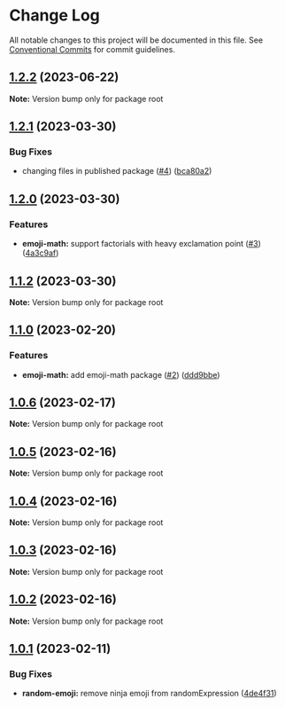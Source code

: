 # Change Log

All notable changes to this project will be documented in this file.
See [Conventional Commits](https://conventionalcommits.org) for commit guidelines.

## [1.2.2](https://github.com/fahslaj/lerna-ci-cd-example/compare/v1.2.1...v1.2.2) (2023-06-22)

**Note:** Version bump only for package root





## [1.2.1](https://github.com/fahslaj/lerna-ci-cd-example/compare/v1.2.0...v1.2.1) (2023-03-30)


### Bug Fixes

* changing files in published package ([#4](https://github.com/fahslaj/lerna-ci-cd-example/issues/4)) ([bca80a2](https://github.com/fahslaj/lerna-ci-cd-example/commit/bca80a27ff082ffdcfbc1429981746306536449b))



## [1.2.0](https://github.com/fahslaj/lerna-ci-cd-example/compare/v1.1.2...v1.2.0) (2023-03-30)


### Features

* **emoji-math:** support factorials with heavy exclamation point ([#3](https://github.com/fahslaj/lerna-ci-cd-example/issues/3)) ([4a3c9af](https://github.com/fahslaj/lerna-ci-cd-example/commit/4a3c9afe453cbd7e0da232b98a1688cb0af93352))



## [1.1.2](https://github.com/fahslaj/lerna-ci-cd-example/compare/v1.1.1...v1.1.2) (2023-03-30)

**Note:** Version bump only for package root





## [1.1.0](https://github.com/fahslaj/lerna-ci-cd-example/compare/v1.0.6...v1.1.0) (2023-02-20)


### Features

* **emoji-math:** add emoji-math package ([#2](https://github.com/fahslaj/lerna-ci-cd-example/issues/2)) ([ddd9bbe](https://github.com/fahslaj/lerna-ci-cd-example/commit/ddd9bbed03cf4f7ae07021403778f56fee733d30))



## [1.0.6](https://github.com/fahslaj/lerna-ci-cd-example/compare/v1.0.5...v1.0.6) (2023-02-17)

**Note:** Version bump only for package root





## [1.0.5](https://github.com/fahslaj/lerna-ci-cd-example/compare/v1.0.4...v1.0.5) (2023-02-16)

**Note:** Version bump only for package root





## [1.0.4](https://github.com/fahslaj/lerna-ci-cd-example/compare/v1.0.3...v1.0.4) (2023-02-16)

**Note:** Version bump only for package root





## [1.0.3](https://github.com/fahslaj/lerna-ci-cd-example/compare/v1.0.2...v1.0.3) (2023-02-16)

**Note:** Version bump only for package root





## [1.0.2](https://github.com/fahslaj/lerna-ci-cd-example/compare/v1.0.1...v1.0.2) (2023-02-16)

**Note:** Version bump only for package root





## [1.0.1](https://github.com/fahslaj/lerna-ci-cd-example/compare/v1.0.0...v1.0.1) (2023-02-11)


### Bug Fixes

* **random-emoji:** remove ninja emoji from randomExpression ([4de4f31](https://github.com/fahslaj/lerna-ci-cd-example/commit/4de4f31ab606e19ff0577f66f5b4b4dcf098e7ca))
